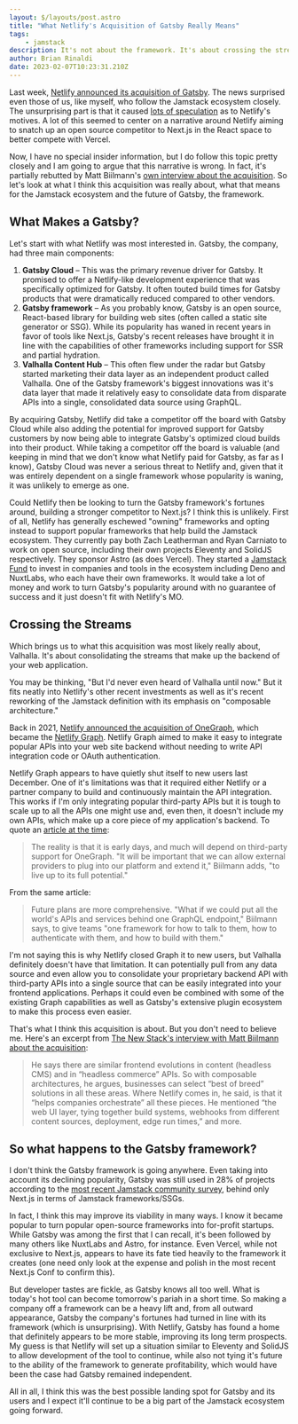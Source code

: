 ```yaml
---
layout: $/layouts/post.astro
title: "What Netlify's Acquisition of Gatsby Really Means"
tags:
    - jamstack
description: It's not about the framework. It's about crossing the streams (of data)
author: Brian Rinaldi
date: 2023-02-07T10:23:31.210Z
---
```


Last week, [Netlify announced its acquisition of Gatsby](https://www.netlify.com/press/netlify-acquires-gatsby-inc-to-accelerate-adoption-of-composable-web-architectures/). The news surprised even those of us, like myself, who follow the Jamstack ecosystem closely. The unsurprising part is that it caused [lots of speculation](https://twitter.com/steventey/status/1620867464669310976) as to Netlify's motives. A lot of this seemed to center on a narrative around Netlify aiming to snatch up an open source competitor to Next.js in the React space to better compete with Vercel.

Now, I have no special insider information, but I do follow this topic pretty closely and I am going to argue that this narrative is wrong. In fact, it's partially rebutted by Matt Biilmann's [own interview about the acquisition](https://thenewstack.io/netlify-acquires-gatsby-its-struggling-jamstack-competitor/). So let's look at what I think this acquisition was really about, what that means for the Jamstack ecosystem and the future of Gatsby, the framework.

## What Makes a Gatsby?

Let's start with what Netlify was most interested in. Gatsby, the company, had three main components:

1. **Gatsby Cloud** – This was the primary revenue driver for Gatsby. It promised to offer a Netlify-like development experience that was specifically optimized for Gatsby. It often touted build times for Gatsby products that were dramatically reduced compared to other vendors.
2. **Gatsby framework** – As you probably know, Gatsby is an open source, React-based library for building web sites (often called a static site generator or SSG). While its popularity has waned in recent years in favor of tools like Next.js, Gatsby's recent releases have brought it in line with the capabilities of other frameworks including support for SSR and partial hydration.
3. **Valhalla Content Hub** – This often flew under the radar but Gatsby started marketing their data layer as an independent product called Valhalla. One of the Gatsby framework's biggest innovations was it's data layer that made it relatively easy to consolidate data from disparate APIs into a single, consolidated data source using GraphQL.

By acquiring Gatsby, Netlify did take a competitor off the board with Gatsby Cloud while also adding the potential for improved support for Gatsby customers by now being able to integrate Gatsby's optimized cloud builds into their product. While taking a competitor off the board is valuable (and keeping in mind that we don't know what Netlify paid for Gatsby, as far as I know), Gatsby Cloud was never a serious threat to Netlify and, given that it was entirely dependent on a single framework whose popularity is waning, it was unlikely to emerge as one.

Could Netlify then be looking to turn the Gatsby framework's fortunes around, building a stronger competitor to Next.js? I think this is unlikely. First of all, Netlify has generally eschewed "owning" frameworks and opting instead to support popular frameworks that help build the Jamstack ecosystem. They currently pay both Zach Leatherman and Ryan Carniato to work on open source, including their own projects Eleventy and SolidJS respectively. They sponsor Astro (as does Vercel). They started a [Jamstack Fund](https://www.netlify.com/jamstack-fund/) to invest in companies and tools in the ecosystem including Deno and NuxtLabs, who each have their own frameworks. It would take a lot of money and work to turn Gatsby's popularity around with no guarantee of success and it just doesn't fit with Netlify's MO.

## Crossing the Streams

Which brings us to what this acquisition was most likely really about, Valhalla. It's about consolidating the streams that make up the backend of your web application.

You may be thinking, "But I'd never even heard of Valhalla until now." But it fits neatly into Netlify's other recent investments as well as it's recent reworking of the Jamstack definition with its emphasis on "composable architecture."

Back in 2021, [Netlify announced the acquisition of OneGraph](https://www.netlify.com/blog/2021/11/17/netlify-acquires-onegraph-a-powerful-graphql-platform-for-connecting-apis-and-services/), which became the [Netlify Graph](https://docs.netlify.com/netlify-labs/experimental-features/netlify-graph/). Netlify Graph aimed to make it easy to integrate popular APIs into your web site backend without needing to write API integration code or OAuth authentication.

Netlify Graph appears to have quietly shut itself to new users last December. One of it's limitations was that it required either Netlify or a partner company to build and continuously maintain the API integration. This works if I'm only integrating popular third-party APIs but it is tough to scale up to all the APIs one might use and, even then, it doesn't include my own APIs, which make up a core piece of my application's backend. To quote an [article at the time](https://www.theregister.com/2021/11/19/netlify_onegraph/):

> The reality is that it is early days, and much will depend on third-party support for OneGraph. "It will be important that we can allow external providers to plug into our platform and extend it," Biilmann adds, "to live up to its full potential."

From the same article:

> Future plans are more comprehensive. "What if we could put all the world's APIs and services behind one GraphQL endpoint," Biilmann says, to give teams "one framework for how to talk to them, how to authenticate with them, and how to build with them."

I'm not saying this is why Netlify closed Graph it to new users, but Valhalla definitely doesn't have that limitation. It can potentially pull from any data source and even allow you to consolidate your proprietary backend API with third-party APIs into a single source that can be easily integrated into your frontend applications. Perhaps it could even be combined with some of the existing Graph capabilities as well as Gatsby's extensive plugin ecosystem to make this process even easier.

That's what I think this acquisition is about. But you don't need to believe me. Here's an excerpt from [The New Stack's interview with Matt Biilmann about the acquisition](https://thenewstack.io/netlify-acquires-gatsby-its-struggling-jamstack-competitor/):

> He says there are similar frontend evolutions in content (headless CMS) and in “headless commerce” APIs. So with composable architectures, he argues, businesses can select “best of breed” solutions in all these areas. Where Netlify comes in, he said, is that it “helps companies orchestrate” all these pieces. He mentioned “the web UI layer, tying together build systems, webhooks from different content sources, deployment, edge run times,” and more.

## So what happens to the Gatsby framework?

I don't think the Gatsby framework is going anywhere. Even taking into account its declining popularity, Gatsby was still used in 28% of projects according to the [most recent Jamstack community survey](https://jamstack.org/survey/2022/#frameworks-by-usage-and-satisfaction), behind only Next.js in terms of Jamstack frameworks/SSGs.

In fact, I think this may improve its viability in many ways. I know it became popular to turn popular open-source frameworks into for-profit startups. While Gatsby was among the first that I can recall, it's been followed by many others like NuxtLabs and Astro, for instance. Even Vercel, while not exclusive to Next.js, appears to have its fate tied heavily to the framework it creates (one need only look at the expense and polish in the most recent Next.js Conf to confirm this).

But developer tastes are fickle, as Gatsby knows all too well. What is today's hot tool can become tomorrow's pariah in a short time. So making a company off a framework can be a heavy lift and, from all outward appearance, Gatsby the company's fortunes had turned in line with its framework (which is unsurprising). With Netlify, Gatsby has found a home that definitely appears to be more stable, improving its long term prospects. My guess is that Netlify will set up a situation similar to Eleventy and SolidJS to allow development of the tool to continue, while also not tying it's future to the ability of the framework to generate profitability, which would have been the case had Gatsby remained independent.

All in all, I think this was the best possible landing spot for Gatsby and its users and I expect it'll continue to be a big part of the Jamstack ecosystem going forward.